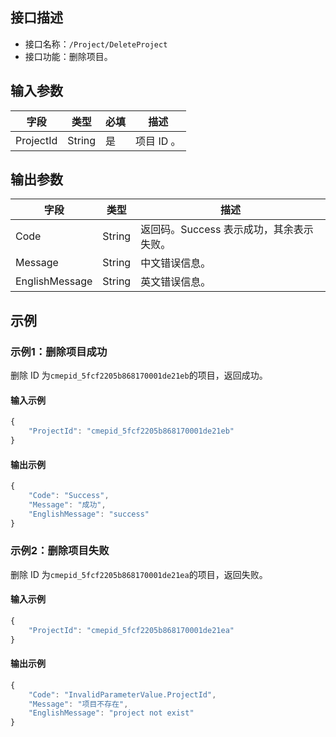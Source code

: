 <!-- 注意：本文档由 gen_client_api_from_core.sh 脚本自动生成，如有修改需求，请阅读 readme.md -->
## 接口描述
- 接口名称：`/Project/DeleteProject`
- 接口功能：删除项目。

## 输入参数

字段 | 类型 | 必填 | 描述
------- | ------- | ------- | -------
ProjectId | String | 是 |项目 ID 。


## 输出参数

字段 | 类型 | 描述
------- | ------- | -------
Code | String | 返回码。Success 表示成功，其余表示失败。
Message | String | 中文错误信息。 
EnglishMessage | String | 英文错误信息。 


## 示例
### 示例1：删除项目成功
删除 ID 为`cmepid_5fcf2205b868170001de21eb`的项目，返回成功。

#### 输入示例
```javascript
{
    "ProjectId": "cmepid_5fcf2205b868170001de21eb"
}
```


#### 输出示例
```javascript
{
    "Code": "Success",
    "Message": "成功",
    "EnglishMessage": "success"
}
```
### 示例2：删除项目失败
删除 ID 为`cmepid_5fcf2205b868170001de21ea`的项目，返回失败。

#### 输入示例
```javascript
{
    "ProjectId": "cmepid_5fcf2205b868170001de21ea"
}
```


#### 输出示例
```javascript
{
    "Code": "InvalidParameterValue.ProjectId",
    "Message": "项目不存在",
    "EnglishMessage": "project not exist"
}
```

